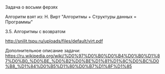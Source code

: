 ﻿Задача о восьми ферзях

Алгоритм взят из:
Н. Вирт "Алгоритмы + Структуры данных = Программы"

3.5. Алгоритмы с возвратом

http://snilit.tspu.ru/uploads/files/default/virt.pdf

Дополнительное описание задачи:
https://ru.wikipedia.org/wiki/%D0%97%D0%B0%D0%B4%D0%B0%D1%87%D0%B0_%D0%BE_%D0%B2%D0%BE%D1%81%D1%8C%D0%BC%D0%B8_%D1%84%D0%B5%D1%80%D0%B7%D1%8F%D1%85